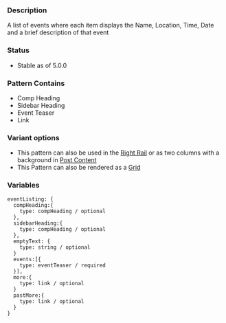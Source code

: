 ### Description
A list of events where each item displays the Name, Location, Time, Date and a brief description of that event

### Status
* Stable as of 5.0.0

### Pattern Contains
* Comp Heading
* Sidebar Heading
* Event Teaser
* Link

### Variant options
* This pattern can also be used in the [Right Rail](./?p=organisms-event-listing-in-template) or as two columns with a background in [Post Content](./?p=organisms-event-listing-in-template)
* This Pattern can also be rendered as a [Grid](./?p=organisms-event-listing-as-grid)


### Variables
~~~
eventListing: {
  compHeading:{
    type: compHeading / optional
  },
  sidebarHeading:{
    type: compHeading / optional
  },
  emptyText: {
    type: string / optional
  }
  events:[{
    type: eventTeaser / required
  }],
  more:{
    type: link / optional
  }
  pastMore:{
    type: link / optional
  }
}
~~~
